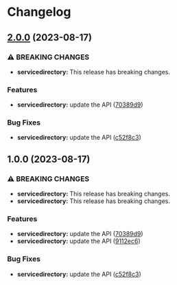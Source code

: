 # Changelog

## [2.0.0](https://github.com/googleapis/google-api-nodejs-client/compare/servicedirectory-v1.0.0...servicedirectory-v2.0.0) (2023-08-17)


### ⚠ BREAKING CHANGES

* **servicedirectory:** This release has breaking changes.

### Features

* **servicedirectory:** update the API ([70389d9](https://github.com/googleapis/google-api-nodejs-client/commit/70389d96ea2df29cc5ef65d6c5825180a0c02d24))


### Bug Fixes

* **servicedirectory:** update the API ([c52f8c3](https://github.com/googleapis/google-api-nodejs-client/commit/c52f8c338618e1a3eb09f4479769396e97a6df24))

## 1.0.0 (2023-08-17)


### ⚠ BREAKING CHANGES

* **servicedirectory:** This release has breaking changes.
* **servicedirectory:** This release has breaking changes.

### Features

* **servicedirectory:** update the API ([70389d9](https://github.com/googleapis/google-api-nodejs-client/commit/70389d96ea2df29cc5ef65d6c5825180a0c02d24))
* **servicedirectory:** update the API ([9112ec6](https://github.com/googleapis/google-api-nodejs-client/commit/9112ec6fad0c5055f5817aa5da2c409526958b04))


### Bug Fixes

* **servicedirectory:** update the API ([c52f8c3](https://github.com/googleapis/google-api-nodejs-client/commit/c52f8c338618e1a3eb09f4479769396e97a6df24))
